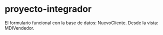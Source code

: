 # proyecto-integrador

El formulario funcional con la base de datos: NuevoCliente.
Desde la vista: MDIVendedor.
